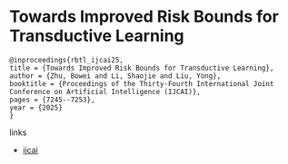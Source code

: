 # Towards Improved Risk Bounds for Transductive Learning

```
@inproceedings{rbtl_ijcai25,
title = {Towards Improved Risk Bounds for Transductive Learning},
author = {Zhu, Bowei and Li, Shaojie and Liu, Yong},
booktitle = {Proceedings of the Thirty-Fourth International Joint Conference on Artificial Intelligence (IJCAI)},
pages = {7245--7253},
year = {2025}
}
```

links
- [ijcai](https://www.ijcai.org/proceedings/2025/806)
